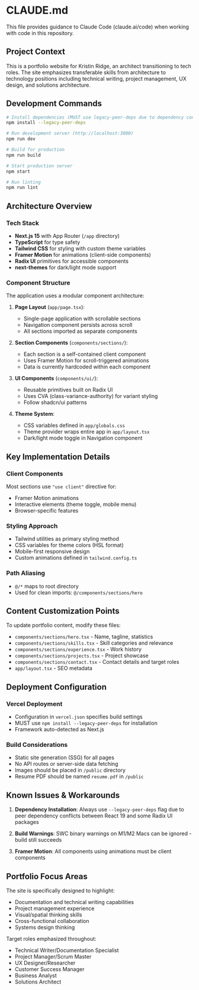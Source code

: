 # CLAUDE.md

This file provides guidance to Claude Code (claude.ai/code) when working with code in this repository.

## Project Context

This is a portfolio website for Kristin Ridge, an architect transitioning to tech roles. The site emphasizes transferable skills from architecture to technology positions including technical writing, project management, UX design, and solutions architecture.

## Development Commands

```bash
# Install dependencies (MUST use legacy-peer-deps due to dependency conflicts)
npm install --legacy-peer-deps

# Run development server (http://localhost:3000)
npm run dev

# Build for production
npm run build

# Start production server
npm start

# Run linting
npm run lint
```

## Architecture Overview

### Tech Stack
- **Next.js 15** with App Router (`/app` directory)
- **TypeScript** for type safety
- **Tailwind CSS** for styling with custom theme variables
- **Framer Motion** for animations (client-side components)
- **Radix UI** primitives for accessible components
- **next-themes** for dark/light mode support

### Component Structure

The application uses a modular component architecture:

1. **Page Layout** (`app/page.tsx`):
   - Single-page application with scrollable sections
   - Navigation component persists across scroll
   - All sections imported as separate components

2. **Section Components** (`components/sections/`):
   - Each section is a self-contained client component
   - Uses Framer Motion for scroll-triggered animations
   - Data is currently hardcoded within each component

3. **UI Components** (`components/ui/`):
   - Reusable primitives built on Radix UI
   - Uses CVA (class-variance-authority) for variant styling
   - Follow shadcn/ui patterns

4. **Theme System**:
   - CSS variables defined in `app/globals.css`
   - Theme provider wraps entire app in `app/layout.tsx`
   - Dark/light mode toggle in Navigation component

## Key Implementation Details

### Client Components
Most sections use `"use client"` directive for:
- Framer Motion animations
- Interactive elements (theme toggle, mobile menu)
- Browser-specific features

### Styling Approach
- Tailwind utilities as primary styling method
- CSS variables for theme colors (HSL format)
- Mobile-first responsive design
- Custom animations defined in `tailwind.config.ts`

### Path Aliasing
- `@/*` maps to root directory
- Used for clean imports: `@/components/sections/hero`

## Content Customization Points

To update portfolio content, modify these files:
- `components/sections/hero.tsx` - Name, tagline, statistics
- `components/sections/skills.tsx` - Skill categories and relevance
- `components/sections/experience.tsx` - Work history
- `components/sections/projects.tsx` - Project showcase
- `components/sections/contact.tsx` - Contact details and target roles
- `app/layout.tsx` - SEO metadata

## Deployment Configuration

### Vercel Deployment
- Configuration in `vercel.json` specifies build settings
- MUST use `npm install --legacy-peer-deps` for installation
- Framework auto-detected as Next.js

### Build Considerations
- Static site generation (SSG) for all pages
- No API routes or server-side data fetching
- Images should be placed in `/public` directory
- Resume PDF should be named `resume.pdf` in `/public`

## Known Issues & Workarounds

1. **Dependency Installation**: Always use `--legacy-peer-deps` flag due to peer dependency conflicts between React 19 and some Radix UI packages

2. **Build Warnings**: SWC binary warnings on M1/M2 Macs can be ignored - build still succeeds

3. **Framer Motion**: All components using animations must be client components

## Portfolio Focus Areas

The site is specifically designed to highlight:
- Documentation and technical writing capabilities
- Project management experience
- Visual/spatial thinking skills
- Cross-functional collaboration
- Systems design thinking

Target roles emphasized throughout:
- Technical Writer/Documentation Specialist
- Project Manager/Scrum Master
- UX Designer/Researcher
- Customer Success Manager
- Business Analyst
- Solutions Architect